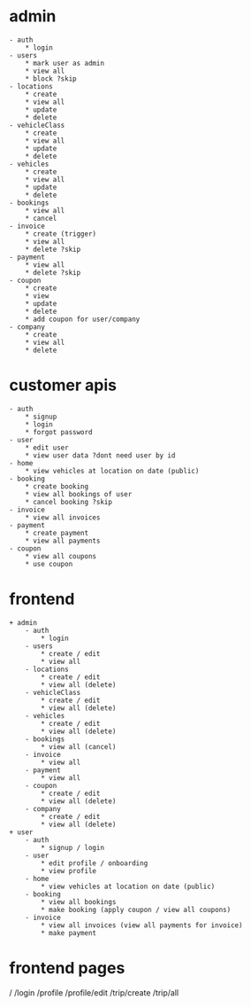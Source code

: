 # admin
    - auth
        * login
    - users
        * mark user as admin
        * view all
        * block ?skip
    - locations
        * create
        * view all
        * update
        * delete
    - vehicleClass 
        * create
        * view all
        * update
        * delete
    - vehicles
        * create
        * view all
        * update
        * delete
    - bookings
        * view all
        * cancel
    - invoice
        * create (trigger)
        * view all
        * delete ?skip
    - payment
        * view all
        * delete ?skip
    - coupon
        * create
        * view
        * update
        * delete
        * add coupon for user/company
    - company
        * create
        * view all
        * delete

# customer apis
    - auth
        * signup
        * login
        * forgot password
    - user
        * edit user
        * view user data ?dont need user by id
    - home
        * view vehicles at location on date (public)
    - booking
        * create booking
        * view all bookings of user
        * cancel booking ?skip
    - invoice
        * view all invoices
    - payment
        * create payment
        * view all payments
    - coupon
        * view all coupons
        * use coupon

# frontend
    + admin
        - auth
            * login
        - users
            * create / edit
            * view all
        - locations
            * create / edit
            * view all (delete)
        - vehicleClass
            * create / edit
            * view all (delete)
        - vehicles
            * create / edit
            * view all (delete)
        - bookings
            * view all (cancel)
        - invoice
            * view all
        - payment
            * view all
        - coupon
            * create / edit
            * view all (delete)
        - company
            * create / edit
            * view all (delete)
    + user
        - auth
            * signup / login
        - user
            * edit profile / onboarding
            * view profile
        - home
            * view vehicles at location on date (public)
        - booking
            * view all bookings
            * make booking (apply coupon / view all coupons)
        - invoice
            * view all invoices (view all payments for invoice)
            * make payment

# frontend pages
/
/login
/profile
/profile/edit
/trip/create
/trip/all

